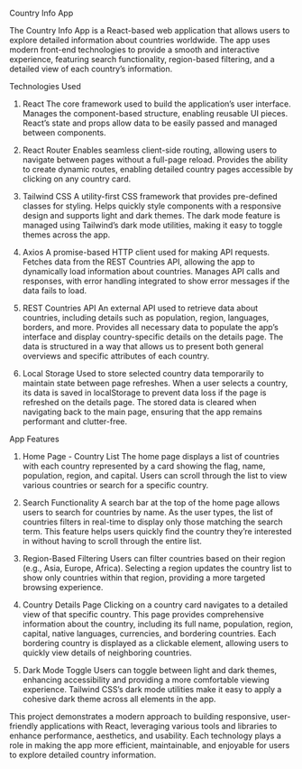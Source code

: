 Country Info App

The Country Info App is a React-based web application that allows users to explore detailed information about countries worldwide. The app uses modern front-end technologies to provide a smooth and interactive experience, featuring search functionality, region-based filtering, and a detailed view of each country’s information.

Technologies Used

1. React
The core framework used to build the application’s user interface.
Manages the component-based structure, enabling reusable UI pieces.
React’s state and props allow data to be easily passed and managed between components.

2. React Router
Enables seamless client-side routing, allowing users to navigate between pages without a full-page reload.
Provides the ability to create dynamic routes, enabling detailed country pages accessible by clicking on any country card.

3. Tailwind CSS
A utility-first CSS framework that provides pre-defined classes for styling.
Helps quickly style components with a responsive design and supports light and dark themes.
The dark mode feature is managed using Tailwind’s dark mode utilities, making it easy to toggle themes across the app.

4. Axios
A promise-based HTTP client used for making API requests.
Fetches data from the REST Countries API, allowing the app to dynamically load information about countries.
Manages API calls and responses, with error handling integrated to show error messages if the data fails to load.

6. REST Countries API
An external API used to retrieve data about countries, including details such as population, region, languages, borders, and more.
Provides all necessary data to populate the app’s interface and display country-specific details on the details page.
The data is structured in a way that allows us to present both general overviews and specific attributes of each country.

7. Local Storage
Used to store selected country data temporarily to maintain state between page refreshes.
When a user selects a country, its data is saved in localStorage to prevent data loss if the page is refreshed on the details page.
The stored data is cleared when navigating back to the main page, ensuring that the app remains performant and clutter-free.

App Features

1. Home Page - Country List
The home page displays a list of countries with each country represented by a card showing the flag, name, population, region, and capital.
Users can scroll through the list to view various countries or search for a specific country.

2. Search Functionality
A search bar at the top of the home page allows users to search for countries by name.
As the user types, the list of countries filters in real-time to display only those matching the search term.
This feature helps users quickly find the country they’re interested in without having to scroll through the entire list.

3. Region-Based Filtering
Users can filter countries based on their region (e.g., Asia, Europe, Africa).
Selecting a region updates the country list to show only countries within that region, providing a more targeted browsing experience.

4. Country Details Page
Clicking on a country card navigates to a detailed view of that specific country.
This page provides comprehensive information about the country, including its full name, population, region, capital, native languages, currencies, and bordering countries.
Each bordering country is displayed as a clickable element, allowing users to quickly view details of neighboring countries.

5. Dark Mode Toggle
Users can toggle between light and dark themes, enhancing accessibility and providing a more comfortable viewing experience.
Tailwind CSS’s dark mode utilities make it easy to apply a cohesive dark theme across all elements in the app.

This project demonstrates a modern approach to building responsive, user-friendly applications with React, leveraging various tools and libraries to enhance performance, aesthetics, and usability. Each technology plays a role in making the app more efficient, maintainable, and enjoyable for users to explore detailed country information.


